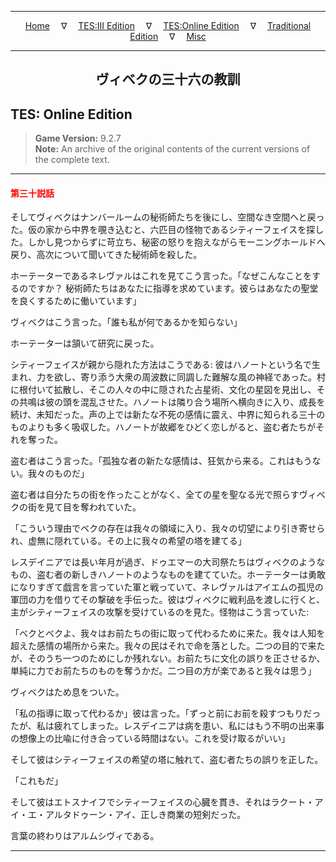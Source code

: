 
---

<!-- Jekyll Page Links -->

<center>
<a href="../../../../index.html">Home</a>
&emsp;&nabla;&emsp;
<a href="../../../index-tes3.html">TES:III Edition</a>
&emsp;&nabla;&emsp;
<a href="../../../index-teso.html">TES:Online Edition</a>
&emsp;&nabla;&emsp;
<a href="../../../index-traditional.html">Traditional Edition</a>
&emsp;&nabla;&emsp;
<a href="../../../index-misc.html">Misc</a>
</center>

<!-- Markdown Body Below: -->

---

<center>
<h2><span style="font-family:Georgia">ヴィベクの三十六の教訓</span></h2>
</center>

## TES: Online Edition

> __Game Version:__ 9.2.7\
> __Note:__ An archive of the original contents of the current versions of the complete text.

---

#### <span style="color:red">第三十説話</span>

そしてヴィベクはナンバールームの秘術師たちを後にし、空間なき空間へと戻った。仮の家から中界を覗き込むと、六匹目の怪物であるシティーフェイスを探した。しかし見つからずに苛立ち、秘密の怒りを抱えながらモーニングホールドへ戻り、高次について聞いてきた秘術師を殺した。

ホーテーターであるネレヴァルはこれを見てこう言った。「なぜこんなことをするのですか？ 秘術師たちはあなたに指導を求めています。彼らはあなたの聖堂を良くするために働いています」

ヴィベクはこう言った。「誰も私が何であるかを知らない」

ホーテーターは頷いて研究に戻った。

シティーフェイスが親から隠れた方法はこうである: 彼はハノートという名で生まれ、力を欲し、寄り添う大衆の周波数に同調した難解な風の神経であった。村に根付いて拡散し、そこの人々の中に隠された占星術、文化の星図を見出し、その共鳴は彼の頭を混乱させた。ハノートは隣り合う場所へ横向きに入り、成長を続け、未知だった。声の上では新たな不死の感情に震え、中界に知られる三十のものよりも多く吸収した。ハノートが故郷をひどく恋しがると、盗む者たちがそれを奪った。

盗む者はこう言った。「孤独な者の新たな感情は、狂気から来る。これはもうない。我々のものだ」

盗む者は自分たちの街を作ったことがなく、全ての星を聖なる光で照らすヴィベクの街を見て目を奪われていた。

「こういう理由でベクの存在は我々の領域に入り、我々の切望により引き寄せられ、虚無に隠れている。その上に我々の希望の塔を建てる」

レスデイニアでは長い年月が過ぎ、ドゥエマーの大司祭たちはヴィベクのようなもの、盗む者の新しきハノートのようなものを建てていた。ホーテーターは勇敢になりすぎて戯言を言っていた軍と戦っていて、ネレヴァルはアイエムの孤児の軍団の力を借りてその撃破を手伝った。彼はヴィベクに戦利品を渡しに行くと、主がシティーフェイスの攻撃を受けているのを見た。怪物はこう言っていた:

「ベクとベクよ、我々はお前たちの街に取って代わるために来た。我々は人知を超えた感情の場所から来た。我々の民はそれで命を落とした。二つの目的で来たが、そのうち一つのためにしか残れない。お前たちに文化の誤りを正させるか、単純に力でお前たちのものを奪うかだ。二つ目の方が楽であると我々は思う」

ヴィベクはため息をついた。

「私の指導に取って代わるか」彼は言った。「ずっと前にお前を殺すつもりだったが、私は疲れてしまった。レスデイニアは病を患い、私にはもう不明の出来事の想像上の比喩に付き合っている時間はない。これを受け取るがいい」

そして彼はシティーフェイスの希望の塔に触れて、盗む者たちの誤りを正した。

「これもだ」

そして彼はエトスナイフでシティーフェイスの心臓を貫き、それはラクート・アイ・エ・アルタドゥーン・アイ、正しき商業の短剣だった。

言葉の終わりはアルムシヴィである。

---
